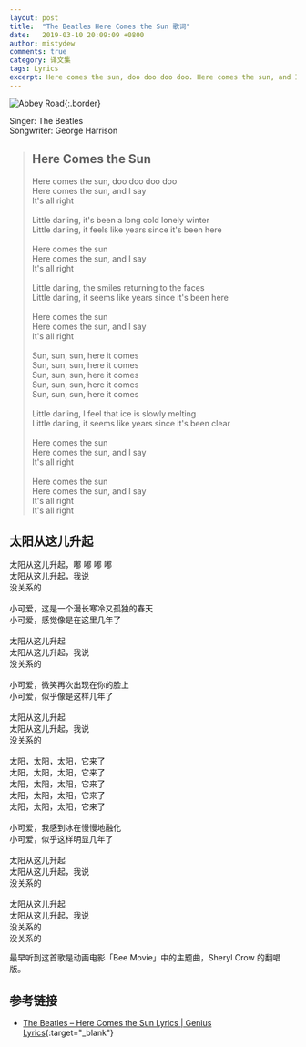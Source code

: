 ```yaml
---
layout: post
title:  "The Beatles Here Comes the Sun 歌词"
date:   2019-03-10 20:09:09 +0800
author: mistydew
comments: true
category: 译文集
tags: Lyrics
excerpt: Here comes the sun, doo doo doo doo. Here comes the sun, and I say. It's all right.
---
```

![Abbey Road](https://is4-ssl.mzstatic.com/image/thumb/Music128/v4/0a/91/ba/0a91bafc-8a02-202e-e604-9d920f0d7e1b/source/600x600bb.jpg){:.border}

Singer: The Beatles<br>
Songwriter: George Harrison

<blockquote class="original">
  <h2>Here Comes the Sun</h2>
  <p>
    Here comes the sun, doo doo doo doo<br>
    Here comes the sun, and I say<br>
    It's all right<br>
    <br>
    Little darling, it's been a long cold lonely winter<br>
    Little darling, it feels like years since it's been here<br>
    <br>
    Here comes the sun<br>
    Here comes the sun, and I say<br>
    It's all right<br>
    <br>
    Little darling, the smiles returning to the faces<br>
    Little darling, it seems like years since it's been here<br>
    <br>
    Here comes the sun<br>
    Here comes the sun, and I say<br>
    It's all right<br>
    <br>
    Sun, sun, sun, here it comes<br>
    Sun, sun, sun, here it comes<br>
    Sun, sun, sun, here it comes<br>
    Sun, sun, sun, here it comes<br>
    Sun, sun, sun, here it comes<br>
    <br>
    Little darling, I feel that ice is slowly melting<br>
    Little darling, it seems like years since it's been clear<br>
    <br>
    Here comes the sun<br>
    Here comes the sun, and I say<br>
    It's all right<br>
    <br>
    Here comes the sun<br>
    Here comes the sun, and I say<br>
    It's all right<br>
    It's all right
  </p>
</blockquote>

<div class="translation">
  <h2>太阳从这儿升起</h2>
  <p>
    太阳从这儿升起，嘟 嘟 嘟 嘟<br>
    太阳从这儿升起，我说<br>
    没关系的<br>
    <br>
    小可爱，这是一个漫长寒冷又孤独的春天<br>
    小可爱，感觉像是在这里几年了<br>
    <br>
    太阳从这儿升起<br>
    太阳从这儿升起，我说<br>
    没关系的<br>
    <br>
    小可爱，微笑再次出现在你的脸上<br>
    小可爱，似乎像是这样几年了<br>
    <br>
    太阳从这儿升起<br>
    太阳从这儿升起，我说<br>
    没关系的<br>
    <br>
    太阳，太阳，太阳，它来了<br>
    太阳，太阳，太阳，它来了<br>
    太阳，太阳，太阳，它来了<br>
    太阳，太阳，太阳，它来了<br>
    太阳，太阳，太阳，它来了<br>
    <br>
    小可爱，我感到冰在慢慢地融化<br>
    小可爱，似乎这样明显几年了<br>
    <br>
    太阳从这儿升起<br>
    太阳从这儿升起，我说<br>
    没关系的<br>
    <br>
    太阳从这儿升起<br>
    太阳从这儿升起，我说<br>
    没关系的<br>
    没关系的
  </p>
</div>

最早听到这首歌是动画电影「Bee Movie」中的主题曲，Sheryl Crow 的翻唱版。

## 参考链接

* [The Beatles – Here Comes the Sun Lyrics \| Genius Lyrics](https://genius.com/The-beatles-here-comes-the-sun-lyrics){:target="_blank"}

